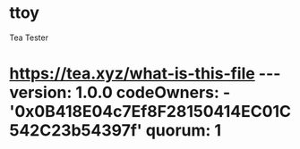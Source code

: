 # ttoy
Tea Tester
# https://tea.xyz/what-is-this-file --- version: 1.0.0 codeOwners: - '0x0B418E04c7Ef8F28150414EC01C542C23b54397f' quorum: 1
